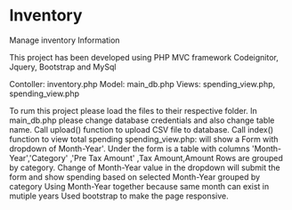 # Inventory
Manage inventory Information

This project has been developed using PHP MVC framework Codeignitor, Jquery, Bootstrap and MySql

Contoller: inventory.php
Model: main_db.php
Views: spending_view.php, spending_view.php

To rum this project please load the files to their respective folder.
In main_db.php please change database credentials and also change table name.
Call upload() function to upload CSV file to database.
Call index() function to view total spending
spending_view.php: will show a Form with dropdown of Month-Year'. Under the form is a table with columns 'Month-Year','Category' ,'Pre Tax Amount' ,Tax Amount,Amount
Rows are grouped by category.
Change of Month-Year value in the dropdown will submit the form and show spending based on selected Month-Year grouped by category
Using Month-Year together because same month can exist in mutiple years
Used bootstrap to make the page responsive.

